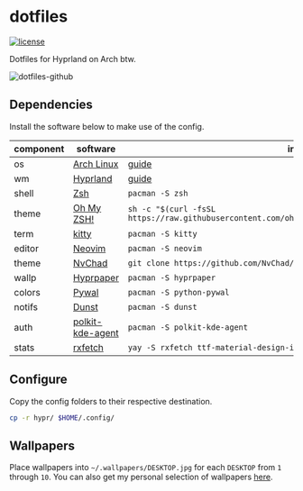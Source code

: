 # dotfiles

[![license](https://custom-icon-badges.demolab.com/github/license/brckd/dotfiles?logo=law)](LICENSE.md)

Dotfiles for Hyprland on Arch btw.

![dotfiles-github](https://github.com/brckd/dotfiles/assets/92804487/e9b36a07-1fdd-4512-9336-ecb3cd4a6bd2)

## Dependencies

Install the software below to make use of the config.

| component | software                                                             | install                                                                                           |
| --------- | -------------------------------------------------------------------- | ------------------------------------------------------------------------------------------------- |
| os        | [Arch Linux](https://archlinux.org)                                  | [guide](https://wiki.archlinux.org/title/Installation_guide)                                      |
| wm        | [Hyprland](https://hyprland.org)                                     | [guide](https://wiki.hyprland.org/Getting-Started/Installation/)                                  |
| shell     | [Zsh](https://wiki.archlinux.org/title/Zsh)                          | `pacman -S zsh`                                                                                   |
| theme     | [Oh My ZSH!](https://ohmyz.sh)                                       | `sh -c "$(curl -fsSL https://raw.githubusercontent.com/ohmyzsh/ohmyzsh/master/tools/install.sh)"` |
| term      | [kitty](https://sw.kovidgoyal.net/kitty)                             | `pacman -S kitty`                                                                                 |
| editor    | [Neovim](https://neovim.io)                                          | `pacman -S neovim`                                                                                |
| theme     | [NvChad](https://nvchad.com)                                         | `git clone https://github.com/NvChad/NvChad ~/.config/nvim --depth 1 && nvim`                     |
| wallp     | [Hyprpaper](https://github.com/hyprwm/hyprpaper)                     | `pacman -S hyprpaper`                                                                             |
| colors    | [Pywal](https://github.com/dylanaraps/pywal)                         | `pacman -S python-pywal`                                                                          |
| notifs    | [Dunst](https://wiki.archlinux.org/title/Dunst)                      | `pacman -S dunst`                                                                                 |
| auth      | [polkit-kde-agent](https://invent.kde.org/plasma/polkit-kde-agent-1) | `pacman -S polkit-kde-agent`                                                                      |
| stats     | [rxfetch](https://github.com/Mangeshrex/rxfetch)                     | `yay -S rxfetch ttf-material-design-icons`                                                        |

## Configure

Copy the config folders to their respective destination.

```zsh
cp -r hypr/ $HOME/.config/
```

## Wallpapers

Place wallpapers into `~/.wallpapers/DESKTOP.jpg` for each `DESKTOP` from `1` through `10`. You can also get my personal selection of wallpapers [here](https://wallhaven.cc/user/bricked/favorites/1610011).
